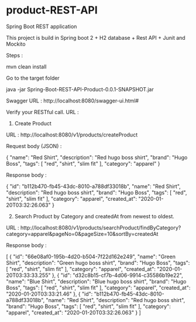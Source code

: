 # product-REST-API
Spring Boot REST application 

This project is build in Spring boot 2 + H2 database + Rest API + Junit and Mockito

Steps :

mvn clean install

Go to the target folder

java -jar Spring-Boot-REST-API-Product-0.0.1-SNAPSHOT.jar

Swagger URL : http://localhost:8080/swagger-ui.html#

Verify your RESTful call. URL :

1) Create Product 

URL : http://localhost:8080/v1/products/createProduct

Request body (JSON) :

{
  "name": "Red Shirt",
  "description": "Red hugo boss shirt",
  "brand": "Hugo Boss",
  "tags": [
    "red",
    "shirt",
    "slim fit"
  ],
  "category": "apparel"
}

Response body :

{
  "id": "b112b470-fb45-43dc-8010-a788df33018b",
  "name": "Red Shirt",
  "description": "Red hugo boss shirt",
  "brand": "Hugo Boss",
  "tags": [
    "red",
    "shirt",
    "slim fit"
  ],
  "category": "apparel",
  "created_at": "2020-01-20T03:32:26.063"
}

2) Search Product by Category and createdAt from newest to oldest.

URL : http://localhost:8080/v1/products/searchProduct/findByCategory?category=apparel&pageNo=0&pageSize=10&sortBy=createdAt

Response body :

[
  {
    "id": "66e08af0-195b-4d20-b504-7f22d162e249",
    "name": "Green Shirt",
    "description": "Green hugo boss shirt",
    "brand": "Hugo Boss",
    "tags": [
      "red",
      "shirt",
      "slim fit"
    ],
    "category": "apparel",
    "created_at": "2020-01-20T03:33:33.255"
  },
  {
    "id": "d32c8b15-cf7b-4d06-9914-c35586b19e22",
    "name": "Blue Shirt",
    "description": "Blue hugo boss shirt",
    "brand": "Hugo Boss",
    "tags": [
      "red",
      "shirt",
      "slim fit"
    ],
    "category": "apparel",
    "created_at": "2020-01-20T03:33:21.46"
  },
  {
    "id": "b112b470-fb45-43dc-8010-a788df33018b",
    "name": "Red Shirt",
    "description": "Red hugo boss shirt",
    "brand": "Hugo Boss",
    "tags": [
      "red",
      "shirt",
      "slim fit"
    ],
    "category": "apparel",
    "created_at": "2020-01-20T03:32:26.063"
  }
]
